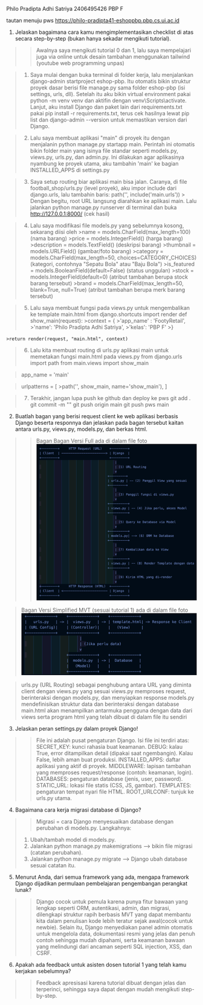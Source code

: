 Philo Pradipta Adhi Satriya
2406495426
PBP F

tautan menuju pws https://philo-pradipta41-eshoppbp.pbp.cs.ui.ac.id

1. Jelaskan bagaimana cara kamu mengimplementasikan checklist di atas secara step-by-step (bukan hanya sekadar mengikuti tutorial).
>> Awalnya saya mengikuti tutorial 0 dan 1, lalu saya mempelajari juga via online untuk desain tambahan menggunakan tailwind (youtube web programming unpas)

> 1. Saya mulai dengan buka terminal di folder kerja, lalu menjalankan django-admin startproject eshop-pbp. Itu otomatis bikin struktur proyek dasar berisi file manage.py sama folder eshop-pbp (isi settings, urls, dll). Setelah itu aku bikin virtual environment pakai python -m venv venv dan aktifin dengan venv\Scripts\activate. Lanjut, aku install Django dan paket lain dari requirements.txt pakai pip install -r requirements.txt, terus cek hasilnya lewat pip list dan django-admin --version untuk memastikan version dari Django.

> 2. Lalu saya membuat aplikasi "main" di proyek itu dengan menjalanin python manage.py startapp main. Perintah ini otomatis bikin folder main yang isinya file standar seperti models.py, views.py, urls.py, dan admin.py. Ini dilakukan agar aplikasinya nyambung ke proyek utama, aku tambahin 'main' ke bagian INSTALLED_APPS di settings.py

> 3. Saya setup routing biar aplikasi main bisa jalan. Caranya, di file football_shop/urls.py (level proyek), aku impor include dari django.urls, lalu tambahin baris:
 > path('', include('main.urls'))
    > Dengan begitu, root URL langsung diarahkan ke aplikasi main. Lalu jalankan python manage.py runserver di terminal dan buka http://127.0.0.1:8000/ (cek hasil)

> 4. Lalu saya modifikasi file models.py yang sebelumnya kosong, sekarang diisi oleh
    >name = models.CharField(max_length=100) (nama barang)
    >price = models.IntegerField() (harga barang)
    >description = models.TextField()  (deskripsi barang)
    >thumbnail = models.URLField() (gambar/foto barang)
    >category = models.CharField(max_length=50, choices=CATEGORY_CHOICES) (kategori, contohnya "Sepatu Bola" atau "Baju Bola")
    >is_featured = models.BooleanField(default=False) (status unggulan)
    >stock = models.IntegerField(default=0) (atribut tambahan berupa stock barang tersebut)
    >brand = models.CharField(max_length=50, blank=True, null=True) (atribut tambahan berupa merk barang tersebut)

> 5. Lalu saya membuat fungsi pada views.py untuk mengembalikan ke template main.html
>from django.shortcuts import render
>def show_main(request):
    >context = {
        >'app_name' : 'FootyRetail',
        >'name': 'Philo Pradipta Adhi Satriya',
        >'kelas': 'PBP F'
    >}

    >return render(request, "main.html", context)

> 6. Lalu kita membuat routing di urls.py aplikasi main untuk memetakan fungsi main.html pada views.py
>from django.urls import path
>from main.views import show_main

>app_name = 'main'

>urlpatterns = [
    >path('', show_main, name='show_main'),
>]

> 7. Terakhir, jangan lupa push ke github dan deploy ke pws
>git add .
>git commit -m ""
>git push origin main
>git push pws main


2. Buatlah bagan yang berisi request client ke web aplikasi berbasis Django beserta responnya dan jelaskan pada bagan tersebut kaitan antara urls.py, views.py, models.py, dan berkas html.

>> Bagan
> Bagan Versi Full ada di dalam file foto
![alt text](<Bagan Full.png>)

> Bagan Versi Simplified MVT (sesuai tutorial 1) ada di dalam file foto
![alt text](<Bagan MVT Simplified.png>)

> urls.py (URL Routing) sebagai penghubung antara URL yang diminta client dengan views.py yang sesuai
> views.py memproses request, berinteraksi dengan models.py, dan menyiapkan response
> models.py mendefinisikan struktur data dan berinteraksi dengan database
> main.html akan menampilkan antarmuka pengguna dengan data dari views serta program html yang telah dibuat di dalam file itu sendiri

3. Jelaskan peran settings.py dalam proyek Django!
>> File ini adalah pusat pengaturan Django. Isi file ini terdiri atas:
>SECRET_KEY: kunci rahasia buat keamanan.
>DEBUG: kalau True, error ditampilkan detail (dipakai saat ngembangin). Kalau False, lebih aman buat produksi.
>INSTALLED_APPS: daftar aplikasi yang aktif di proyek.
>MIDDLEWARE: lapisan tambahan yang memproses request/response (contoh: keamanan, login).
>DATABASES: pengaturan database (jenis, user, password).
>STATIC_URL: lokasi file statis (CSS, JS, gambar).
>TEMPLATES: pengaturan tempat nyari file HTML.
>ROOT_URLCONF: tunjuk ke urls.py utama.

4. Bagaimana cara kerja migrasi database di Django?
>> Migrasi = cara Django menyesuaikan database dengan perubahan di models.py.
>> Langkahnya:
> 1. Ubah/tambah model di models.py.
> 2. Jalankan python manage.py makemigrations --> bikin file migrasi (catatan perubahan).
> 3. Jalankan python manage.py migrate --> Django ubah database sesuai catatan itu.

5. Menurut Anda, dari semua framework yang ada, mengapa framework Django dijadikan permulaan pembelajaran pengembangan perangkat lunak?
>> Django cocok untuk pemula karena punya fitur bawaan yang lengkap seperti ORM, autentikasi, admin, dan migrasi, dilengkapi struktur rapih berbasis MVT yang dapat membantu kita dalam penulisan kode lebih teratur sejak awal(cocok untuk newbie). Selain itu, Django menyediakan panel admin otomatis untuk mengelola data, dokumentasi resmi yang jelas dan penuh contoh sehingga mudah dipahami, serta keamanan bawaan yang melindungi dari ancaman seperti SQL injection, XSS, dan CSRF.


6. Apakah ada feedback untuk asisten dosen tutorial 1 yang telah kamu kerjakan sebelumnya?
>> Feedback apresisasi karena tutorial dibuat dengan jelas dan terperinci, sehingga saya dapat dengan mudah mengikuti step-by-step.